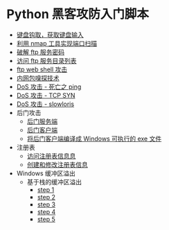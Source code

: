 # Python 黑客攻防入门脚本

* [键盘钩取，获取键盘输入](./5-1-MessageHooking.py)
* [利用 nmap 工具实现端口扫描](./7-1-ScannerPort.py)
* [破解 ftp 服务密码](./7-2-CrackPasswords.py)
* [访问 ftp 服务目录列表](./7-3-DirList.py)
* [ftp web shell 攻击](./7-4-WebShell.py)
* [内网包嗅探技术](./7-5-Sniffing.py)
* [DoS 攻击 - 死亡之 ping](./7-6-Dos-ping.py)
* [DoS 攻击 - TCP SYN](./7-7-Dos-TCPSYN.py)
* [DoS 攻击 - slowloris](./7-8-Dos-slowloris.py)
* 后门攻击
	* [后门服务端](./8-1-backdoorserver.py)
	* [后门客户端](./8-1-backdoorclient.py)
	* [将后门客户端编译成 Windows 可执行的 exe 文件](./8-1-setup.py)
* 注册表
	* [访问注册表信息息](./8-4-registrylist.py)
	* [创建和修改注册表信息](./8-4-registryupdate.py)
* Windows 缓冲区溢出
	* 基于栈的缓冲区溢出
		* [step 1](./8-6-1.py)
		* [step 2](./8-6-2.py)
		* [step 3](./8-6-3.py)
		* [step 4](./8-6-4.py)
		* [step 5](./8-6-5.py)

